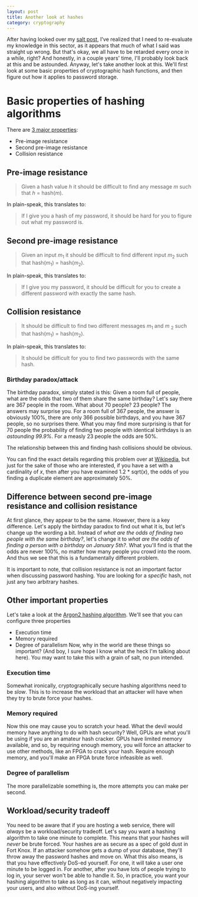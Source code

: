 ```yaml
---
layout: post
title: Another look at hashes
category: cryptography
---
```


After having looked over my [salt post](https://electr0sheep.com/cryptography/2016/11/22/salt/),
I've realized that I need to re-evaluate my knowledge in this sector, as it
appears that much of what I said was straight up wrong. But that's okay, we all
have to be retarded every once in a while, right? And honestly, in a couple years'
time, I'll probably look back at this and be astounded. Anyway, let's take another
look at this. We'll first look at some basic properties of cryptographic hash
functions, and then figure out how it applies to password storage.

# Basic properties of hashing algorithms
There are [3 major properties](https://en.wikipedia.org/wiki/Cryptographic_hash_function#Properties):
* Pre-image resistance
* Second pre-image resistance
* Collision resistance

## Pre-image resistance
> Given a hash value *h* it should be difficult to find any message *m* such
> that *h* = hash(*m*).

In plain-speak, this translates to:
> If I give you a hash of my password, it should be hard for you to figure out
> what my password is.

## Second pre-image resistance
> Given an input *m*<sub>1</sub> it should be difficult to find different input
> *m*<sub>2</sub> such that hash(*m*<sub>1</sub>) = hash(*m*<sub>2</sub>).

In plain-speak, this translates to:
> If I give you my password, it should be difficult for you to create a
> different password with exactly the same hash.

## Collision resistance
> It should be difficult to find two different messages *m*<sub>1</sub> and *m*
> <sub>2</sub> such that hash(*m*<sub>1</sub>) = hash(*m*<sub>2</sub>).

In plain-speak, this translates to:
> It should be difficult for you to find two passwords with the same hash.

### Birthday paradox/attack
The birthday paradox, simply stated is this: Given a room full of people, what
are the odds that two of them share the same birthday? Let's say there are 367
people in the room. What about 70 people? 23 people? The answers may surprise
you. For a room full of 367 people, the answer is obviously 100%, there are only
366 possible birthdays, and you have 367 people, so no surprises there. What you
may find more surprising is that for 70 people the probability of finding two
people with identical birthdays is an *astounding 99.9%*. For a measly 23 people
the odds are 50%.

The relationship between this and finding hash collisions
should be obvious.

You can find the exact details regarding this problem over at [Wikipedia](https://en.wikipedia.org/wiki/Birthday_problem),
but just for the sake of those who are interested, if you have a set with a
cardinality of *x*, then after you have examined 1.2 * sqrt(*x*), the odds of
you finding a duplicate element are approximately 50%.

## Difference between second pre-image resistance and collision resistance
At first glance, they appear to be the same. However, there is a key difference.
Let's apply the birthday paradox to find out what it is, but let's change up
the wording a bit. Instead of *what are the odds of finding two people with the
same birthday?*, let's change it to *what are the odds of finding a person with
a birthday on January 5th?*. What you'll find is that the odds are never 100%,
no matter how many people you crowd into the room. And thus we see that this is
a fundamentally different problem.

It is important to note, that collision resistance is not an important factor
when discussing password hashing. You are looking for a *specific* hash, not
just any two arbitrary hashes.

## Other important properties
Let's take a look at the [Argon2 hashing algorithm](https://en.wikipedia.org/wiki/Argon2).
We'll see that you can configure three properties
* Execution time
* Memory required
* Degree of parallelism
Now, why in the world are these things so important? (And boy, I sure hope I
know what the heck I'm talking about here). You may want to take this with a
grain of salt, no pun intended.

### Execution time
Somewhat ironically, cryptographically secure hashing algorithms need to be
*slow*. This is to increase the workload that an attacker will have when they
try to brute force your hashes.

### Memory required
Now this one may cause you to scratch your head. What the devil would memory
have anything to do with hash security? Well, GPUs are what you'll be using if
you are an amateur hash cracker. GPUs have limited memory available, and so, by
requiring enough memory, you will force an attacker to use other methods, like
an FPGA to crack your hash. Require enough memory, and you'll make an FPGA
brute force infeasible as well.

### Degree of parallelism
The more parallelizable something is, the more attempts you can make per second.

## Workload/security tradeoff
You need to be aware that if you are hosting a web service, there will *always*
be a workload/security tradeoff. Let's say you want a hashing algorithm to take
one minute to complete. This means that your hashes will *never* be brute forced.
Your hashes are as secure as a spec of gold dust in Fort Knox. If an attacker
somehow gets a dump of your database, they'll throw away the password hashes and
move on. What this also means, is that you have effectively DoS-ed yourself. For
one, it will take a user one minute to be logged in. For another, after you have
lots of people trying to log in, your server won't be able to handle it.
So, in practice, you want your hashing algorithm to take as long as it can,
without negatively impacting your users, and also without DoS-ing yourself.
